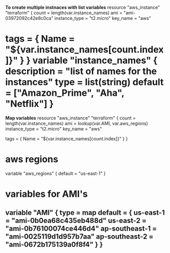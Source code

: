 **To create multiple instnaces with list variables**
resource "aws_instance" "terraform" {
  count         = length(var.instance_names)
  ami           = "ami-03972092c42e8c0ca"
  instance_type = "t2.micro"
  key_name      = "aws"

  tags = {
    Name = "${var.instance_names[count.index]}"
  }
}
variable "instance_names" {
  description = "list of names for the instances"
  type        = list(string)
  default     = ["Amazon_Prime", "Aha", "Netflix"]
}
=============================================================
**Map variables**
resource "aws_instance" "terraform" {
  count         = length(var.instance_names)
  ami           = lookup(var.AMI, var.aws_regions)
  instance_type = "t2.micro"
  key_name      = "aws"

  tags = {
    Name = "${var.instance_names[count.index]}"
  }
}
# aws regions
variable "aws_regions" {
  default = "us-east-1"
}
# variables for AMI's
variable "AMI" {
  type = map
  default = {
    us-east-1      = "ami-0b0ea68c435eb488d"
    us-east-2      = "ami-0b76100074ce446d4"
    ap-southeast-1 = "ami-0025119d1d957b7aa"
    ap-southeast-2 = "ami-0672b175139a0f8f4"
  }
}
----------------------------------------------

